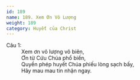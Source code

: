 ```yaml
---
id: 189
name: 189. Xem Ơn Vô Lượng
weight: 189
category: Huyết của Christ
---
```

<dl><dt>Câu 1:</dt><dd data-verse="1">Xem ơn vô lượng vô biên, <br/>Ơn từ Cứu Chúa phổ biến, <br/>Quyền phép huyết Chúa phiếu lòng sạch bấy, <br/>Hãy mau mau tin nhận ngay. </dd></dl>
